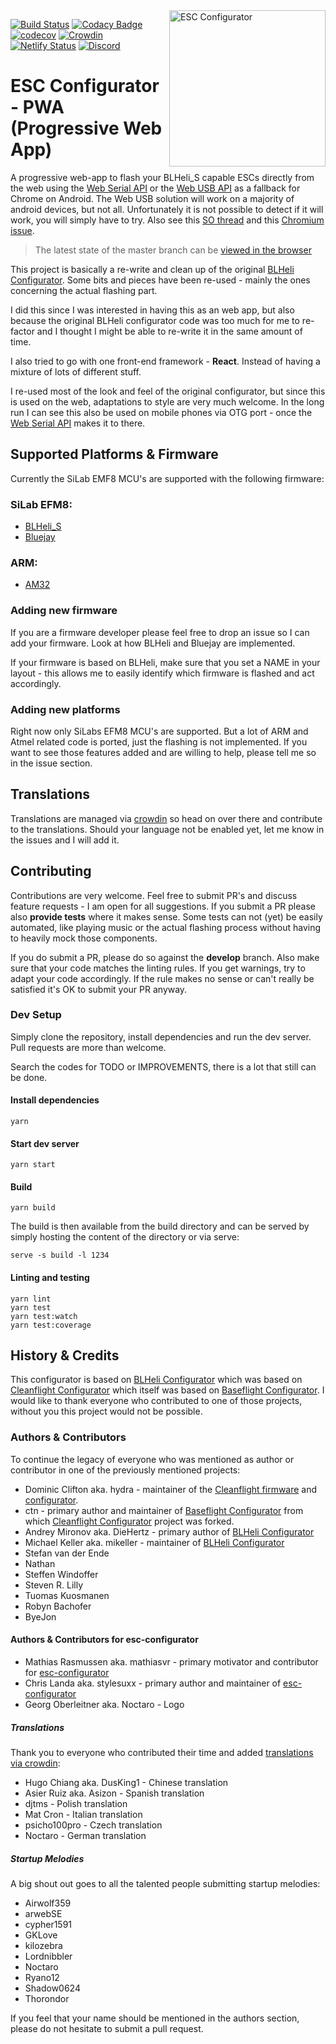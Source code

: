 <img align="right" src="./public/logo512.png" alt="ESC Configurator" width="250">

[![Build Status](https://app.travis-ci.com/stylesuxx/esc-configurator.svg?branch=master)](https://app.travis-ci.com/github/stylesuxx/esc-configurator) [![Codacy Badge](https://app.codacy.com/project/badge/Grade/eb8de2b80f8342b8ab2e7f3cf7f716ac)](https://app.codacy.com/gh/stylesuxx/esc-configurator/dashboard?utm_source=gh&utm_medium=referral&utm_content=&utm_campaign=Badge_grade) [![codecov](https://codecov.io/gh/stylesuxx/esc-configurator/branch/develop/graph/badge.svg?token=WLZXIOEDP7)](https://codecov.io/gh/stylesuxx/esc-configurator)
 [![Crowdin](https://badges.crowdin.net/esc-configuratorcom/localized.svg)](https://crowdin.com/project/esc-configuratorcom) [![Netlify Status](https://api.netlify.com/api/v1/badges/d297f59c-7496-49fb-9803-1cf2876aaad4/deploy-status)](https://app.netlify.com/sites/sad-goodall-6b6045/deploys) [![Discord](https://img.shields.io/discord/822952715944460368.svg?label=&logo=discord&logoColor=ffffff&color=7389D8&labelColor=6A7EC2)](https://discord.gg/QvSS5dk23C)

# ESC Configurator - PWA (Progressive Web App)
A progressive web-app to flash your BLHeli_S capable ESCs directly from the web using the [Web Serial API](https://wicg.github.io/serial/) or the [Web USB API](https://wicg.github.io/webusb/) as a fallback for Chrome on Android. The Web USB solution will work on a majority of android devices, but not all. Unfortunately it is not possible to detect if it will work, you will simply have to try. Also see this [SO thread](https://stackoverflow.com/questions/66771484/webusb-can-not-claim-device-on-some-android-devices) and this [Chromium issue](https://bugs.chromium.org/p/chromium/issues/detail?id=1099521).

> The latest state of the master branch can be [viewed in the browser](https://esc-configurator.com)

This project is basically a re-write and clean up of the original [BLHeli Configurator](https://github.com/blheli-configurator/blheli-configurator). Some bits and pieces have been re-used - mainly the ones concerning the actual flashing part.

I did this since I was interested in having this as an web app, but also because the original BLHeli configurator code was too much for me to re-factor and I thought I might be able to re-write it in the same amount of time.

I also tried to go with one front-end framework - **React**. Instead of having a mixture of lots of different stuff.

I re-used most of the look and feel of the original configurator, but since this is used on the web, adaptations to style are very much welcome. In the long run I can see this also be used on mobile phones via OTG port - once the [Web Serial API](https://wicg.github.io/serial/) makes it to there.

## Supported Platforms & Firmware
Currently the SiLab EMF8 MCU's are supported with the following firmware:

### SiLab EFM8:

*   [BLHeli_S](https://github.com/bitdump/BLHeli)
*   [Bluejay](https://github.com/bird-sanctuary/bluejay)

### ARM:

*   [AM32](https://github.com/AlkaMotors/AM32-MultiRotor-ESC-firmware)

### Adding new firmware
If you are a firmware developer please feel free to drop an issue so I can add your firmware. Look at how BLHeli and Bluejay are implemented.

If your firmware is based on BLHeli, make sure that you set a NAME in your layout - this allows me to easily identify which firmware is flashed and act accordingly.

### Adding new platforms
Right now only SiLabs EFM8 MCU's are supported. But a lot of ARM and Atmel related code is ported, just the flashing is not implemented. If you want to see those features added and are willing to help, please tell me so in the issue section.

## Translations
Translations are managed via [crowdin](https://crowdin.com/project/esc-configuratorcom) so head on over there and contribute to the translations. Should your language not be enabled yet, let me know in the issues and I will add it.

## Contributing
Contributions are very welcome. Feel free to submit PR's and discuss feature requests - I am open for all suggestions. If you submit a PR please also **provide tests** where it makes sense. Some tests can not (yet) be easily automated, like playing music or the actual flashing process without having to heavily mock those components.

If you do submit a PR, please do so against the **develop** branch. Also make sure that your code matches the linting rules. If you get warnings, try to adapt your code accordingly. If the rule makes no sense or can't really be satisfied it's OK to submit your PR anyway.

### Dev Setup
Simply clone the repository, install dependencies and run the dev server. Pull requests are more than welcome.

Search the codes for TODO or IMPROVEMENTS, there is a lot that still can be done.

#### Install dependencies

    yarn

#### Start dev server

    yarn start

#### Build

    yarn build

The build is then available from the build directory and can be served by simply hosting the content of the directory or via serve:

    serve -s build -l 1234

#### Linting and testing

    yarn lint
    yarn test
    yarn test:watch
    yarn test:coverage

## History & Credits
This configurator is based on [BLHeli Configurator](https://github.com/blheli-configurator/blheli-configurator) which was based on [Cleanflight Configurator](https://github.com/cleanflight/cleanflight-configurator) which itself was based on [Baseflight Configurator](https://github.com/multiwii/baseflight-configurator). I would like to thank everyone who contributed to one of those projects, without you this project would not be possible.

### Authors & Contributors
To continue the legacy of everyone who was mentioned as author or contributor in one of the previously mentioned projects:

*   Dominic Clifton aka. hydra - maintainer of the [Cleanflight firmware](https://github.com/cleanflight/cleanflight) and [configurator](https://github.com/cleanflight/cleanflight-configurator).
*   ctn - primary author and maintainer of [Baseflight Configurator](https://github.com/multiwii/baseflight-configurator) from which [Cleanflight Configurator](https://github.com/cleanflight/cleanflight-configurator) project was forked.
*   Andrey Mironov aka. DieHertz - primary author of [BLHeli Configurator](https://github.com/blheli-configurator/blheli-configurator)
*   Michael Keller aka. mikeller - maintainer of [BLHeli Configurator](https://github.com/blheli-configurator/blheli-configurator)
*   Stefan van der Ende
*   Nathan
*   Steffen Windoffer
*   Steven R. Lilly
*   Tuomas Kuosmanen
*   Robyn Bachofer
*   ByeJon

#### Authors & Contributors for esc-configurator
*   Mathias Rasmussen aka. mathiasvr - primary motivator and contributor for [esc-configurator](https://github.com/stylesuxx/esc-configurator)
*   Chris Landa aka. stylesuxx - primary author and maintainer of [esc-configurator](https://github.com/stylesuxx/esc-configurator)
*   Georg Oberleitner aka. Noctaro - Logo

##### Translations
Thank you to everyone who contributed their time and added [translations via crowdin](https://crowdin.com/project/esc-configuratorcom):

*   Hugo Chiang aka. DusKing1 - Chinese translation
*   Asier Ruiz aka. Asizon - Spanish translation
*   djtms - Polish translation
*   Mat Cron - Italian translation
*   psicho100pro - Czech translation
*   Noctaro - German translation

##### Startup Melodies
A big shout out goes to all the talented people submitting startup melodies:

*   Airwolf359
*   arwebSE
*   cypher1591
*   GKLove
*   kilozebra
*   Lordnibbler
*   Noctaro
*   Ryano12
*   Shadow0624
*   Thorondor

If you feel that your name should be mentioned in the authors section, please do not hesitate to submit a pull request.
